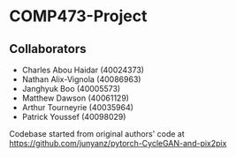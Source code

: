 # COMP473-Project

## Collaborators
* Charles Abou Haidar (40024373)
* Nathan Alix-Vignola (40086963)
* Janghyuk Boo (40005573)
* Matthew Dawson (40061129)
* Arthur Tourneyrie (40035964)
* Patrick Youssef (40098029)

Codebase started from original authors' code at https://github.com/junyanz/pytorch-CycleGAN-and-pix2pix